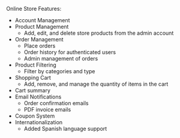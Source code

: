 Online Store Features:

- Account Management
- Product Management
  - Add, edit, and delete store products from the admin account
- Order Management
  - Place orders
  - Order history for authenticated users
  - Admin management of orders
- Product Filtering
  - Filter by categories and type
- Shopping Cart
  - Add, remove, and manage the quantity of items in the cart
- Cart summary
- Email Notifications
  - Order confirmation emails
  - PDF invoice emails
- Coupon System
- Internationalization
  - Added Spanish language support
